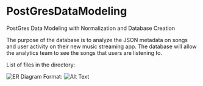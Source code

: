# PostGresDataModeling

PostGres Data Modeling with Normalization and Database Creation

The purpose of the database is to analyze the JSON metadata on songs and user activity on their new music streaming app. The database will allow the analytics team to see the songs that users are listening to.

List of files in the directory:

![ER Diagram](PostGresDataModeling/images/ERDiag.png)
Format: ![Alt Text](url)




